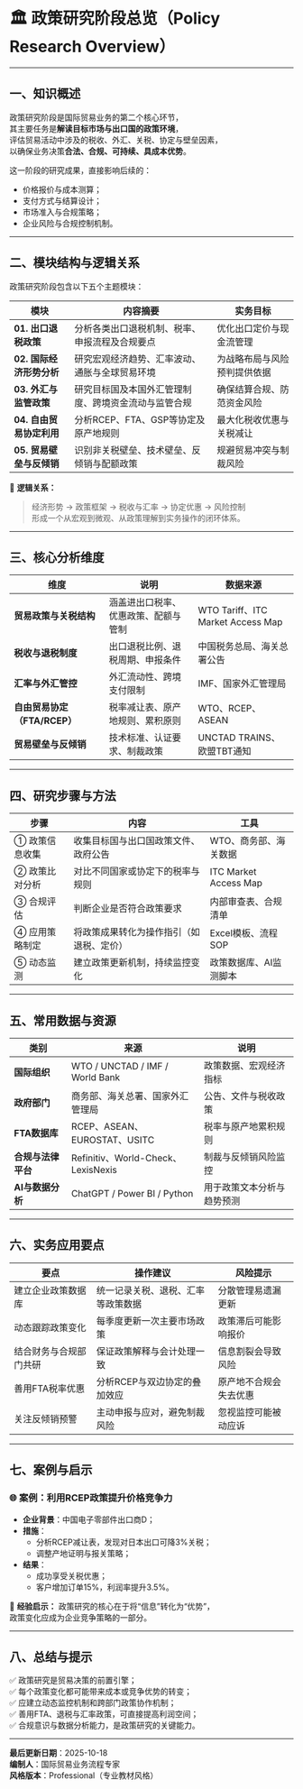 # 🏛️ 政策研究阶段总览（Policy Research Overview）

---

## 一、知识概述

政策研究阶段是国际贸易业务的第二个核心环节，  
其主要任务是**解读目标市场与出口国的政策环境**，  
评估贸易活动中涉及的税收、外汇、关税、协定与壁垒因素，  
以确保业务决策**合法、合规、可持续、具成本优势**。

这一阶段的研究成果，直接影响后续的：
- 价格报价与成本测算；  
- 支付方式与结算设计；  
- 市场准入与合规策略；  
- 企业风险与合规控制机制。

---

## 二、模块结构与逻辑关系

政策研究阶段包含以下五个主题模块：

| 模块 | 内容摘要 | 实务目标 |
|------|------------|------------|
| **01. 出口退税政策** | 分析各类出口退税机制、税率、申报流程及合规要点 | 优化出口定价与现金流管理 |
| **02. 国际经济形势分析** | 研究宏观经济趋势、汇率波动、通胀与全球贸易环境 | 为战略布局与风险预判提供依据 |
| **03. 外汇与监管政策** | 研究目标国及本国外汇管理制度、跨境资金流动与监管合规 | 确保结算合规、防范资金风险 |
| **04. 自由贸易协定利用** | 分析RCEP、FTA、GSP等协定及原产地规则 | 最大化税收优惠与关税减让 |
| **05. 贸易壁垒与反倾销** | 识别非关税壁垒、技术壁垒、反倾销与配额政策 | 规避贸易冲突与制裁风险 |

🔹 **逻辑关系：**
> 经济形势 → 政策框架 → 税收与汇率 → 协定优惠 → 风险控制  
形成一个从宏观到微观、从政策理解到实务操作的闭环体系。

---

## 三、核心分析维度

| 维度 | 说明 | 数据来源 |
|------|------|-----------|
| **贸易政策与关税结构** | 涵盖进出口税率、优惠政策、配额与管制 | WTO Tariff、ITC Market Access Map |
| **税收与退税制度** | 出口退税比例、退税周期、申报条件 | 中国税务总局、海关总署公告 |
| **汇率与外汇管控** | 外汇流动性、跨境支付限制 | IMF、国家外汇管理局 |
| **自由贸易协定（FTA/RCEP）** | 税率减让表、原产地规则、累积原则 | WTO、RCEP、ASEAN |
| **贸易壁垒与反倾销** | 技术标准、认证要求、制裁政策 | UNCTAD TRAINS、欧盟TBT通知 |

---

## 四、研究步骤与方法

| 步骤 | 内容 | 工具 |
|------|------|------|
| ① 政策信息收集 | 收集目标国与出口国政策文件、政府公告 | WTO、商务部、海关数据 |
| ② 政策比对分析 | 对比不同国家或协定下的税率与规则 | ITC Market Access Map |
| ③ 合规评估 | 判断企业是否符合政策要求 | 内部审查表、合规清单 |
| ④ 应用策略制定 | 将政策成果转化为操作指引（如退税、定价） | Excel模板、流程SOP |
| ⑤ 动态监测 | 建立政策更新机制，持续监控变化 | 政策数据库、AI监测脚本 |

---

## 五、常用数据与资源

| 类别 | 来源 | 说明 |
|------|------|------|
| **国际组织** | WTO / UNCTAD / IMF / World Bank | 政策数据、宏观经济指标 |
| **政府部门** | 商务部、海关总署、国家外汇管理局 | 公告、文件与税收政策 |
| **FTA数据库** | RCEP、ASEAN、EUROSTAT、USITC | 税率与原产地累积规则 |
| **合规与法律平台** | Refinitiv、World-Check、LexisNexis | 制裁与反倾销风险监控 |
| **AI与数据分析** | ChatGPT / Power BI / Python | 用于政策文本分析与趋势预测 |

---

## 六、实务应用要点

| 要点 | 操作建议 | 风险提示 |
|------|------------|-----------|
| 建立企业政策数据库 | 统一记录关税、退税、汇率等政策数据 | 分散管理易遗漏更新 |
| 动态跟踪政策变化 | 每季度更新一次主要市场政策 | 政策滞后可能影响报价 |
| 结合财务与合规部门共研 | 保证政策解释与会计处理一致 | 信息割裂会导致风险 |
| 善用FTA税率优惠 | 分析RCEP与双边协定的叠加效应 | 原产地不合规会失去优惠 |
| 关注反倾销预警 | 主动申报与应对，避免制裁风险 | 忽视监控可能被动应诉 |

---

## 七、案例与启示

### 🌐 案例：利用RCEP政策提升价格竞争力

- **企业背景**：中国电子零部件出口商D；
- **措施**：
  - 分析RCEP减让表，发现对日本出口可降3%关税；
  - 调整产地证明与报关策略；
- **结果**：
  - 成功享受关税优惠；
  - 客户增加订单15%，利润率提升3.5%。

🔹 **经验启示：**
政策研究的核心在于将“信息”转化为“优势”，  
政策变化应成为企业竞争策略的一部分。

---

## 八、总结与提示

✅ 政策研究是贸易决策的前置引擎；  
✅ 每个政策变化都可能带来成本或竞争优势的转变；  
✅ 应建立动态监控机制和跨部门政策协作机制；  
✅ 善用FTA、退税与汇率政策，可直接提高利润空间；  
✅ 合规意识与数据分析能力，是政策研究的关键能力。

---

**最后更新日期**：2025-10-18  
**编制人**：国际贸易业务流程专家  
**风格版本**：Professional（专业教材风格）
